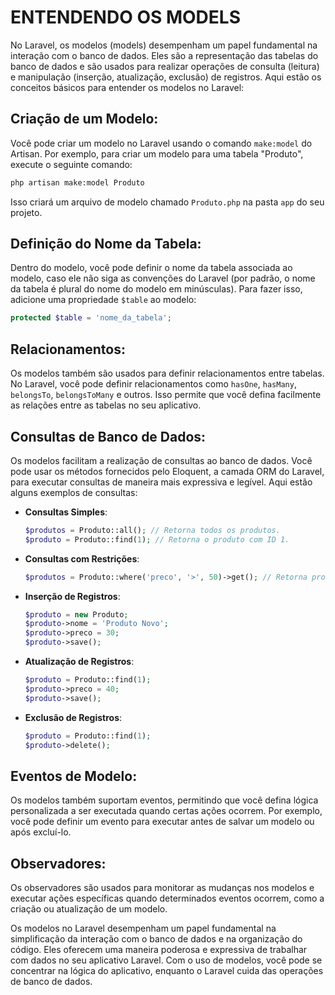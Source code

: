 # ENTENDENDO OS MODELS
No Laravel, os modelos (models) desempenham um papel fundamental na interação com o banco de dados. Eles são a representação das tabelas do banco de dados e são usados para realizar operações de consulta (leitura) e manipulação (inserção, atualização, exclusão) de registros. Aqui estão os conceitos básicos para entender os modelos no Laravel:

## Criação de um Modelo:
Você pode criar um modelo no Laravel usando o comando `make:model` do Artisan. Por exemplo, para criar um modelo para uma tabela "Produto", execute o seguinte comando:

```bash
php artisan make:model Produto
```

Isso criará um arquivo de modelo chamado `Produto.php` na pasta `app` do seu projeto.

## Definição do Nome da Tabela:
Dentro do modelo, você pode definir o nome da tabela associada ao modelo, caso ele não siga as convenções do Laravel (por padrão, o nome da tabela é plural do nome do modelo em minúsculas). Para fazer isso, adicione uma propriedade `$table` ao modelo:

```php
protected $table = 'nome_da_tabela';
```

## Relacionamentos:
Os modelos também são usados para definir relacionamentos entre tabelas. No Laravel, você pode definir relacionamentos como `hasOne`, `hasMany`, `belongsTo`, `belongsToMany` e outros. Isso permite que você defina facilmente as relações entre as tabelas no seu aplicativo.

## Consultas de Banco de Dados:
Os modelos facilitam a realização de consultas ao banco de dados. Você pode usar os métodos fornecidos pelo Eloquent, a camada ORM do Laravel, para executar consultas de maneira mais expressiva e legível. Aqui estão alguns exemplos de consultas:

- **Consultas Simples**:
  ```php
  $produtos = Produto::all(); // Retorna todos os produtos.
  $produto = Produto::find(1); // Retorna o produto com ID 1.
  ```

- **Consultas com Restrições**:
  ```php
  $produtos = Produto::where('preco', '>', 50)->get(); // Retorna produtos com preço maior que 50.
  ```

- **Inserção de Registros**:
  ```php
  $produto = new Produto;
  $produto->nome = 'Produto Novo';
  $produto->preco = 30;
  $produto->save();
  ```

- **Atualização de Registros**:
  ```php
  $produto = Produto::find(1);
  $produto->preco = 40;
  $produto->save();
  ```

- **Exclusão de Registros**:
  ```php
  $produto = Produto::find(1);
  $produto->delete();
  ```

## Eventos de Modelo:
Os modelos também suportam eventos, permitindo que você defina lógica personalizada a ser executada quando certas ações ocorrem. Por exemplo, você pode definir um evento para executar antes de salvar um modelo ou após excluí-lo.

## Observadores:
Os observadores são usados para monitorar as mudanças nos modelos e executar ações específicas quando determinados eventos ocorrem, como a criação ou atualização de um modelo.

Os modelos no Laravel desempenham um papel fundamental na simplificação da interação com o banco de dados e na organização do código. Eles oferecem uma maneira poderosa e expressiva de trabalhar com dados no seu aplicativo Laravel. Com o uso de modelos, você pode se concentrar na lógica do aplicativo, enquanto o Laravel cuida das operações de banco de dados.